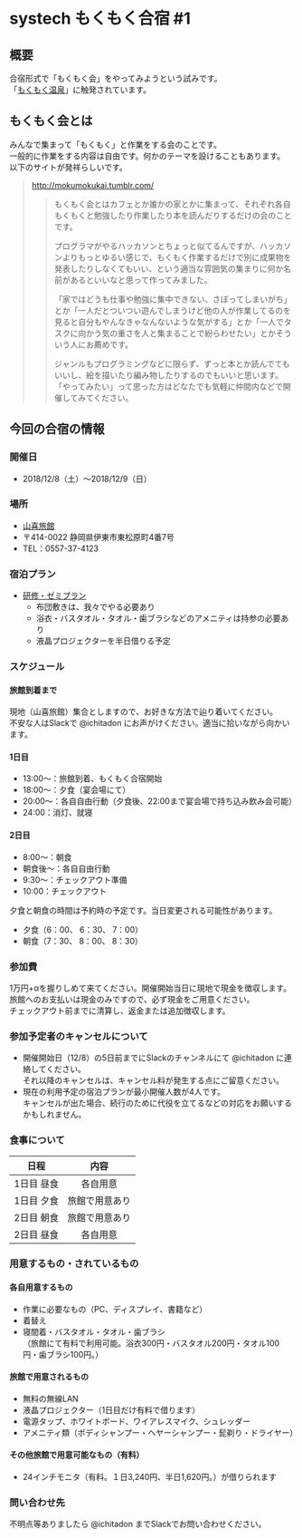# systech もくもく合宿 #1
## 概要
合宿形式で「もくもく会」をやってみようという試みです。  
「[もくもく温泉](https://mokumoku-onsen.connpass.com/)」に触発されています。  

## もくもく会とは
みんなで集まって「もくもく」と作業をする会のことです。  
一般的に作業をする内容は自由です。何かのテーマを設けることもあります。  
以下のサイトが発祥らしいです。

> http://mokumokukai.tumblr.com/
> >もくもく会とはカフェとか誰かの家とかに集まって、それぞれ各自もくもくと勉強したり作業したり本を読んだりするだけの会のことです。
> >  
> >プログラマがやるハッカソンとちょっと似てるんですが、ハッカソンよりもっとゆるい感じで、もくもく作業するだけで別に成果物を発表したりしなくてもいい、という適当な雰囲気の集まりに何か名前があるといいなと思って作ってみました。
> >  
> >「家ではどうも仕事や勉強に集中できない、さぼってしまいがち」とか「一人だとついつい遊んでしまうけど他の人が作業してるのを見ると自分もやんなきゃなんないような気がする」とか「一人でタスクに向かう気の重さを人と集まることで紛らわせたい」とかそういう人にお薦めです。  
> >  
> >ジャンルもプログラミングなどに限らず、ずっと本とか読んでてもいいし、絵を描いたり編み物したりするのでもいいと思います。「やってみたい」って思った方はどなたでも気軽に仲間内などで開催してみてください。

## 今回の合宿の情報
### 開催日
- 2018/12/8（土）～2018/12/9（日）

### 場所
- [山喜旅館](http://www.ito-yamaki.jp)  
 - 〒414-0022 静岡県伊東市東松原町4番7号  
 - TEL：0557-37-4123

### 宿泊プラン
- [研修・ゼミプラン](http://www.ito-yamaki.jp/plan.html)
  - 布団敷きは、我々でやる必要あり
  - 浴衣・バスタオル・タオル・歯ブラシなどのアメニティは持参の必要あり
  - 液晶プロジェクターを半日借りる予定

### スケジュール
#### 旅館到着まで
現地（山喜旅館）集合としますので、お好きな方法で辿り着いてください。   
不安な人はSlackで @ichitadon にお声がけください。適当に拾いながら向かいます。

#### 1日目
- 13:00～：旅館到着、もくもく合宿開始
- 18:00～：夕食（宴会場にて）
- 20:00～：各自自由行動（夕食後、22:00まで宴会場で持ち込み飲み会可能）
- 24:00：消灯、就寝

#### 2日目
- 8:00～：朝食
- 朝食後～：各自自由行動
- 9:30～：チェックアウト準備
- 10:00：チェックアウト

夕食と朝食の時間は予約時の予定です。当日変更される可能性があります。

- 夕食（6：00、 6：30、 7：00）
- 朝食（7：30、 8：00、 8：30）

### 参加費
1万円+αを握りしめて来てください。開催開始当日に現地で現金を徴収します。  
旅館へのお支払いは現金のみですので、必ず現金をご用意ください。  
チェックアウト前までに清算し、返金または追加徴収します。

### 参加予定者のキャンセルについて
- 開催開始日（12/8）の5日前までにSlackのチャンネルにて @ichitadon に連絡してください。  
  それ以降のキャンセルは、キャンセル料が発生する点にご留意ください。  
- 現在の利用予定の宿泊プランが最小開催人数が4人です。  
  キャンセルが出た場合、続行のために代役を立てるなどの対応をお願いするかもしれません。

### 食事について
|日程|内容|
|:--:|:--:|
|1日目 昼食|各自用意|
|1日目 夕食|旅館で用意あり|
|2日目 朝食|旅館で用意あり|
|2日目 昼食|各自用意|

### 用意するもの・されているもの
#### 各自用意するもの
- 作業に必要なもの（PC、ディスプレイ、書籍など）
- 着替え
- 寝間着・バスタオル・タオル・歯ブラシ  
（旅館にて有料で利用可能。浴衣300円・バスタオル200円・タオル100円・歯ブラシ100円。）

#### 旅館で用意されるもの
- 無料の無線LAN
- 液晶プロジェクター（1日目だけ有料で借ります）
- 電源タップ、ホワイトボード、ワイアレスマイク、シュレッダー
- アメニティ類（ボディシャンプー・ヘヤーシャンプー・髭剃り・ドライヤー）

#### その他旅館で用意可能なもの（有料）
- 24インチモニタ（有料。１日3,240円、半日1,620円。）が借りられます

### 問い合わせ先
不明点等ありましたら @ichitadon までSlackでお問い合わせください。
